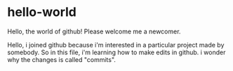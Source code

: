 # hello-world
Hello, the world of github! Please welcome me a newcomer.

Hello, i joined github because i'm interested in a particular project made by somebody.
So in this file, i'm learning how to make edits in github. i wonder why the changes is called "commits".
